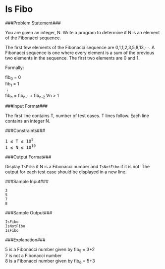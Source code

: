 Is Fibo
===================

###Problem Statement###

You are given an integer, N. Write a program to determine if N is an element of the Fibonacci sequence.

The first few elements of the Fibonacci sequence are 0,1,1,2,3,5,8,13,⋯. A Fibonacci sequence is one where every element is a sum of the previous two elements in the sequence. The first two elements are 0 and 1.

Formally: 

fib<sub>0</sub> = 0  
fib<sub>1</sub> = 1  
⋮  
fib<sub>n</sub> = fib<sub>n-1</sub> + fib<sub>n-2</sub> ∀n > 1

###Input Format###

The first line contains T, number of test cases. 
T lines follow. Each line contains an integer N.

###Constraints###

<pre>
1 ≤ T ≤ 10<sup>5</sup>
1 ≤ N ≤ 10<sup>10</sup>
</pre>

###Output Format###

Display `IsFibo` if N is a Fibonacci number and `IsNotFibo` if it is not. The output for each test case should be displayed in a new line.

###Sample Input###

```
3
5
7
8
```

###Sample Output###

```
IsFibo
IsNotFibo
IsFibo
```

###Explanation###

5 is a Fibonacci number given by fib<sub>5</sub> = 3+2  
7 is not a Fibonacci number  
8 is a Fibonacci number given by fib<sub>6</sub> = 5+3